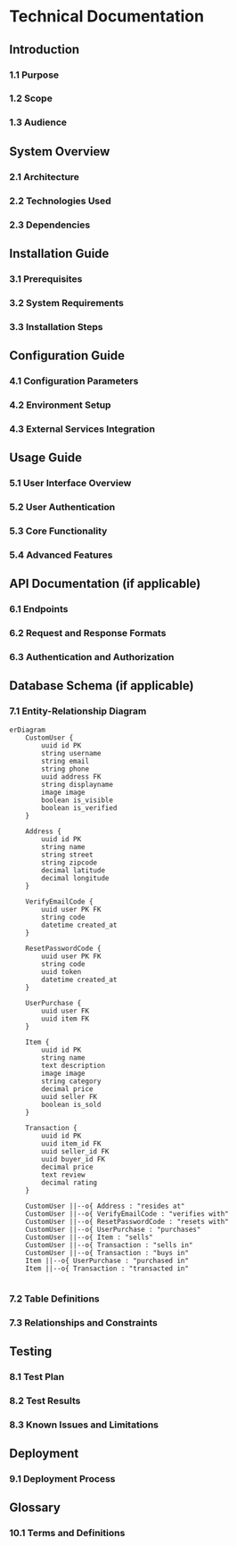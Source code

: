 # Technical Documentation

## Introduction

### 1.1 Purpose

### 1.2 Scope

### 1.3 Audience

## System Overview

### 2.1 Architecture

### 2.2 Technologies Used

### 2.3 Dependencies

## Installation Guide

### 3.1 Prerequisites

### 3.2 System Requirements

### 3.3 Installation Steps

## Configuration Guide

### 4.1 Configuration Parameters

### 4.2 Environment Setup

### 4.3 External Services Integration

## Usage Guide

### 5.1 User Interface Overview

### 5.2 User Authentication

### 5.3 Core Functionality

### 5.4 Advanced Features

## API Documentation (if applicable)

### 6.1 Endpoints

### 6.2 Request and Response Formats

### 6.3 Authentication and Authorization

## Database Schema (if applicable)

### 7.1 Entity-Relationship Diagram

```mermaid 
erDiagram
    CustomUser {
        uuid id PK
        string username
        string email
        string phone
        uuid address FK
        string displayname
        image image
        boolean is_visible
        boolean is_verified
    }

    Address {
        uuid id PK
        string name
        string street
        string zipcode
        decimal latitude
        decimal longitude
    }

    VerifyEmailCode {
        uuid user PK FK
        string code
        datetime created_at
    }

    ResetPasswordCode {
        uuid user PK FK
        string code
        uuid token
        datetime created_at
    }

    UserPurchase {
        uuid user FK
        uuid item FK
    }

    Item {
        uuid id PK
        string name
        text description
        image image
        string category
        decimal price
        uuid seller FK
        boolean is_sold
    }

    Transaction {
        uuid id PK
        uuid item_id FK
        uuid seller_id FK
        uuid buyer_id FK
        decimal price
        text review
        decimal rating
    }

    CustomUser ||--o{ Address : "resides at"
    CustomUser ||--o{ VerifyEmailCode : "verifies with"
    CustomUser ||--o{ ResetPasswordCode : "resets with"
    CustomUser ||--o{ UserPurchase : "purchases"
    CustomUser ||--o{ Item : "sells"
    CustomUser ||--o{ Transaction : "sells in"
    CustomUser ||--o{ Transaction : "buys in"
    Item ||--o{ UserPurchase : "purchased in"
    Item ||--o{ Transaction : "transacted in"


```
### 7.2 Table Definitions

### 7.3 Relationships and Constraints

## Testing

### 8.1 Test Plan

### 8.2 Test Results

### 8.3 Known Issues and Limitations

## Deployment

### 9.1 Deployment Process

## Glossary

### 10.1 Terms and Definitions
